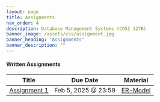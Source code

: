 ```yaml
---
layout: page
title: Assignments
nav_order: 4
description: Database Management Systems (COSI 127B)
banner_image: /assets/css/assignment.jpg
banner_heading: "Assignments"
banner_description: ""
---
```


<div class="assignments">
    <div class="written">
        <h4><strong>Written Assignments</strong></h4>
        <table>
        <thead>
            <tr>
            <th>Title</th>
            <th>Due Date</th>
            <th>Material</th>
            </tr>
        </thead>
        <tbody>
            <tr>
            <td><a href="https://www.gradescope.com/courses/935039" target="_blank">Assignment 1</a></td>
            <td>Feb 5, 2025 @ 23:59</td>
            <td><a href="https://piazza.com/class_profile/get_resource/m5be2anlyef17z/m6azk0rbx9l2c3" target="_blank">ER-Model</a></td>
            </tr>
            <!-- <tr>
            <td><a href="https://www.gradescope.com/courses/655731" target="_blank">Assignment 2</a></td>
            <td>Feb 03, 2024 @ 23:59</td>
            <td><a href="https://piazza.com/class_profile/get_resource/lqgumfk5p7c3yl/lru2pfqy96f6u7" target="_blank">Relational Algebra</a></td>
            </tr>
            <tr>
            <td><a href="https://www.gradescope.com/courses/655731" target="_blank">Assignment 3</a></td>
            <td>Feb 10, 2024 @ 23:59</td>
            <td><a href="https://piazza.com/class_profile/get_resource/lqgumfk5p7c3yl/ls3z6yajwkn6en" target="_blank">SQL</a></td>
            </tr>
            <tr>
            <td><a href="https://www.gradescope.com/courses/655731" target="_blank">Assignment 4</a></td>
            <td>Feb 26, 2024 @ 23:59</td>
            <td><a href="https://piazza.com/class_profile/get_resource/lqgumfk5p7c3yl/lse5z0qpyve1l" target="_blank">Normalization</a></td>
            </tr>
            <tr>
            <td><a href="https://www.gradescope.com/courses/655731" target="_blank">Assignment 5A</a></td>
            <td>Mar 05, 2024 @ 23:59</td>
            <td><a href="https://piazza.com/class_profile/get_resource/lqgumfk5p7c3yl/lt60ian4fmw3en" target="_blank">File Organization</a></td>
            </tr>
            <tr>
            <td><a href="https://www.gradescope.com/courses/655731" target="_blank">Assignment 5B</a></td>
            <td>Mar 23, 2024 @ 23:59</td>
            <td><a href="https://piazza.com/class_profile/get_resource/lqgumfk5p7c3yl/ltrynfsz9cd6k" target="_blank">Indexing And Sorting</a></td>
            </tr>
            <tr>
            <td><a href="https://www.gradescope.com/courses/655731" target="_blank">Assignment 6</a></td>
            <td>Apr 05, 2024 @ 23:59</td>
            <td><a href="https://piazza.com/class_profile/get_resource/lqgumfk5p7c3yl/lu944ja3hs378h" target="_blank">Query Optimization</a></td>
            </tr>
        </tbody>
        </table>
    </div>
    <div class="programming">
        <h4><strong>Project Assignments</strong></h4>
        <table>
        <thead>
            <tr>
            <th>Title</th>
            <th>Due Date</th>
            <th>Material</th>
            </tr>
        </thead>
        <tbody>
            <tr>
            <td><a href="https://www.gradescope.com/courses/655731" target="_blank">Project 1.1</a></td>
            <td>Feb 8, 2024 @ 23:59</td>
            <td><a href="https://piazza.com/class_profile/get_resource/lqgumfk5p7c3yl/lrhbcp33naz1tr" target="_blank">Project doc</a></td>
            </tr>
            <tr>
            <td><a href="https://www.gradescope.com/courses/655731" target="_blank">Project 1.2</a></td>
            <td>Mar 1, 2024 @ 23:59</td>
            <td><a href="https://piazza.com/class_profile/get_resource/lqgumfk5p7c3yl/lsl5sjlhgns3h4" target="_blank">Project doc</a></td>
            </tr>
            <tr>
            <td><a href="https://www.gradescope.com/courses/655731" target="_blank">Project 1.3</a></td>
            <td>Mar 21, 2024 @ 23:59</td>
            <td><a href="https://piazza.com/class_profile/get_resource/lqgumfk5p7c3yl/ltezc4ifrw5sn" target="_blank">Project doc</a></td>
            </tr>
            <tr>
            <td><a href="https://www.gradescope.com/courses/655731" target="_blank">Project 2</a></td>
            <td>Apr 4, 2024 @ 23:59</td>
            <td><a href="https://piazza.com/class_profile/get_resource/lqgumfk5p7c3yl/lu1r397jqbg2zz" target="_blank">Project doc</a></td>
            </tr>
        </tbody>
        </table>
        <h3><strong>Project 1.1</strong></h3>
        <p>In the first project, you have to design an Entity-Relationship Diagram (ER Diagram) for a movie like application. This application will have a simple user interface that is connected to a MySQL database. More information on the project can be found <a href="https://piazza.com/class_profile/get_resource/lqgumfk5p7c3yl/lrhbcp33naz1tr" target="_blank">here</a>. Please go through the document carefully and start it as soon as possible.</p>
        <h3><strong>Project 1.2</strong></h3>
        <p>In the first deliverable, you have already submitted an Entity-Relationship Diagram (ER Diagram) for the application, along with a relational schema. For this next deliverable, you will create a simple UI that connects to the back-end (i.e., database). More information on the project can be found  <a href="https://piazza.com/class_profile/get_resource/lqgumfk5p7c3yl/lsl5sjlhgns3h4" target="_blank">here</a>. Again, please read the document carefully and start working on it as soon as possible.</p>
        <h3><strong>Project 1.3</strong></h3>
        <p>For your final task of Project 1, update your application to execute a series of queries from the front end to the database, displaying the query results in the UI. Use the <a href="https://piazza.com/class_profile/get_resource/lqgumfk5p7c3yl/lteyll8wewt200" target="_blank">PA_1_3_data.zip</a> file from the Piazza resource page for database setup. A helpful video demonstrating how to load your tables using PhpMyAdmin is also available on Piazza. For comprehensive project details, refer to the project information document <a href="https://piazza.com/class_profile/get_resource/lqgumfk5p7c3yl/ltezc4ifrw5sn" target="_blank">here</a>. Please read the document carefully and begin your work as soon as possible.</p>
        <h3><strong>Project 2</strong></h3>
        <p>In this task, you will carry out several exercises involving the optimization of relational queries using the PostgreSQL query optimizer and the visualization command EXPLAIN. You need to read parts of the PostgreSQL documentation to be able to complete this task. Use the <a href="https://piazza.com/class_profile/get_resource/lqgumfk5p7c3yl/lu1knjuhkq35e" target="_blank">Azure Support Manual</a> file from the Piazza resource page for Azure Virtual Machine setup. Please read the document carefully and begin your work as soon as possible.</p> -->
    <!-- </div>
</div> -->
